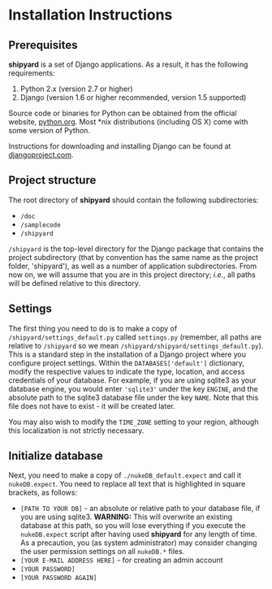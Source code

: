 Installation Instructions
=========================

Prerequisites
-------------

**shipyard** is a set of Django applications.  As a result, it has the following requirements:

1. Python 2.x (version 2.7 or higher)
2. Django (version 1.6 or higher recommended, version 1.5 supported)

Source code or binaries for Python can be obtained from the official website, [python.org](www.python.org).  Most *nix distributions (including OS X) come with some version of Python.  

Instructions for downloading and installing Django can be found at [djangoproject.com](https://www.djangoproject.com/download/).


Project structure
-----------------

The root directory of **shipyard** should contain the following subdirectories:
* `/doc`
* `/samplecode`
* `/shipyard`

`/shipyard` is the top-level directory for the Django package that contains the project subdirectory (that by convention has the same name as the project folder, 'shipyard'), as well as a number of application subdirectories.  From now on, we will assume that you are in this project directory; *i.e.*, all paths will be defined relative to this directory.


Settings
--------

The first thing you need to do is to make a copy of `/shipyard/settings_default.py` called `settings.py` (remember, all paths are relative to `/shipyard` so we mean `/shipyard/shipyard/settings_default.py`).  This is a standard step in the installation of a Django project where you configure project settings.  Within the `DATABASES['default']` dictionary, modify the respective values to indicate the type, location, and access credentials of your database.  For example, if you are using sqlite3 as your database engine, you would enter `'sqlite3'` under the key `ENGINE`, and the absolute path to the sqlite3 database file under the key `NAME`.  Note that this file does not have to exist - it will be created later.

You may also wish to modify the `TIME_ZONE` setting to your region, although this localization is not strictly necessary.


Initialize database
-------------------

Next, you need to make a copy of `./nukeDB_default.expect` and call it `nukeDB.expect`.  You need to replace all text that is highlighted in square brackets, as follows:

* `[PATH TO YOUR DB]` - an absolute or relative path to your database file, if you are using sqlite3.  **WARNING:** This will overwrite an existing database at this path, so you will lose everything if you execute the `nukeDB.expect` script after having used **shipyard** for any length of time.  As a precaution, you (as system administrator) may consider changing the user permission settings on all `nukeDB.*` files.
* `[YOUR E-MAIL ADDRESS HERE]` - for creating an admin account 
* `[YOUR PASSWORD]`
* `[YOUR PASSWORD AGAIN]`




